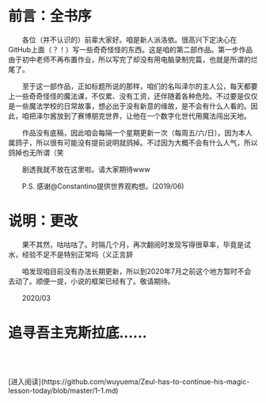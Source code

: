 前言：全书序  
===
　　各位（并不认识的）前辈大家好。咱是新人派洛依。很高兴下定决心在GitHub上面（？！）写一些奇奇怪怪的东西。这是咱的第二部作品。第一步作品由于初中老师不再布置作业，所以写完了却没有用电脑录制完篇，也就是所谓的烂尾了。  

　　至于这一部作品，正如标题所说的那样，咱们的名叫泽尔的主人公，每天都要上一些奇奇怪怪的魔法课，不仅累、没有工资，还伴随着各种危险。不过要是仅仅是一些魔法学校的日常故事，想必出于没有新意的缘故，是不会有什么人看的。因此，咱把泽尔酱放到了赛博朋克世界，让他在一个数字化世代用魔法闯出天地。  

　　作品没有底稿，因此咱会每隔一个星期更新一次（每周五/六/日）。因为本人属鸽子，所以很有可能没有提前说明就鸽掉。不过因为大概不会有什么人气，所以鸽掉也无所谓（笑  

　　剧透我就不放在这里啦。请大家期待www  

　　P.S. 感谢@Constantino提供世界观构想。(2019/06)  

说明：更改  
===  
　　果不其然，咕咕咕了。时隔几个月，再次翻阅时发现写得很草率，毕竟是试水，经验不足不是特别正常吗（义正言辞  

　　咱发现咱目前没有办法长期更新，所以到2020年7月之前这个地方暂时不会去动了。顺便一提，小说的框架已经有了。敬请期待。  

　　2020/03  

追寻吾主克斯拉底......  
===
</br>
</br>
</br>
[进入阅读](https://github.com/wuyuema/Zeul-has-to-continue-his-magic-lesson-today/blob/master/1-1.md)